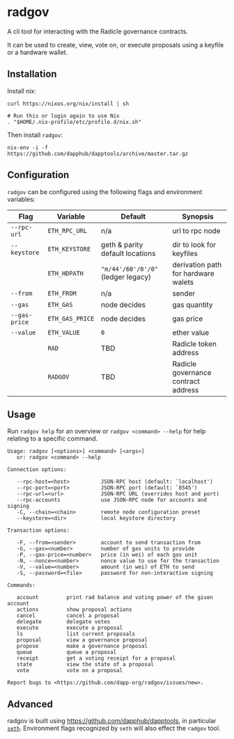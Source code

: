 # radgov

A cli tool for interacting with the Radicle governance contracts.

It can be used to create, view, vote on, or execute proposals using a
keyfile or a hardware wallet.

## Installation

Install nix:
```
curl https://nixos.org/nix/install | sh

# Run this or login again to use Nix
. "$HOME/.nix-profile/etc/profile.d/nix.sh"
```

Then install `radgov`:
```
nix-env -i -f https://github.com/dapphub/dapptools/archive/master.tar.gz
```

## Configuration

`radgov` can be configured using the following flags and environment variables:

| Flag          | Variable        | Default                            | Synopsis                            |
| ------------- | --------------- | ------------                       | ---------------                     |
| `--rpc-url`   | `ETH_RPC_URL`   | n/a                                | url to rpc node                     |
| `--keystore`  | `ETH_KEYSTORE`  | geth & parity default locations    | dir to look for keyfiles            |
|               | `ETH_HDPATH`    | `"m/44'/60'/0'/0"` (ledger legacy) | derivation path for hardware walets |
| `--from`      | `ETH_FROM`      | n/a                                | sender                              |
| `--gas`       | `ETH_GAS`       | node decides                       | gas quantity                        |
| `--gas-price` | `ETH_GAS_PRICE` | node decides                       | gas price                           |
| `--value`     | `ETH_VALUE`     | `0`                                | ether value                         |
|               | `RAD`           | TBD                                | Radicle token address               |
|               | `RADGOV`        | TBD                                | Radicle governance contract address |

## Usage

Run `radgov help` for an overview or
`radgov <command> --help` for help relating to a specific command.

```
Usage: radgov [<options>] <command> [<args>]
   or: radgov <command> --help

Connection options:

   --rpc-host=<host>          JSON-RPC host (default: `localhost')
   --rpc-port=<port>          JSON-RPC port (default: `8545')
   --rpc-url=<url>            JSON-RPC URL (overrides host and port)
   --rpc-accounts             use JSON-RPC node for accounts and signing
   -C, --chain=<chain>        remote node configuration preset
   --keystore=<dir>           local keystore directory

Transaction options:

   -F, --from=<sender>        account to send transaction from
   -G, --gas=<number>         number of gas units to provide
   -P, --gas-price=<number>   price (in wei) of each gas unit
   -N, --nonce=<number>       nonce value to use for the transaction
   -V, --value=<number>       amount (in wei) of ETH to send
   -S, --password=<file>      password for non-interactive signing

Commands:

   account         print rad balance and voting power of the given account
   actions         show proposal actions
   cancel          cancel a proposal
   delegate        delegate votes
   execute         execute a proposal
   ls              list current proposals
   proposal        view a governance proposal
   propose         make a governance proposal
   queue           queue a proposal
   receipt         get a voting receipt for a proposal
   state           view the state of a proposal
   vote            vote on a proposal

Report bugs to <https://github.com/dapp-org/radgov/issues/new>.
```


## Advanced

radgov is built using https://github.com/dapphub/dapptools, in particular [`seth`](https://github.com/dapphub/dapptools/tree/master/src/seth).
Environment flags recognized by `seth` will also effect the `radgov` tool.

